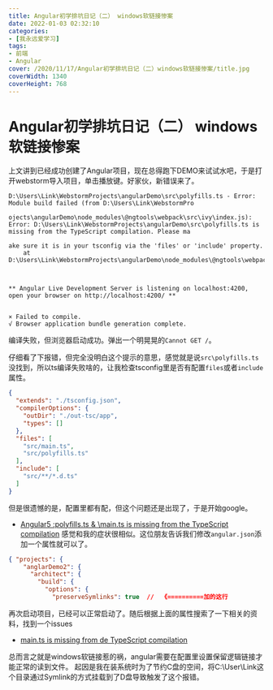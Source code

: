 ```yaml
---
title: Angular初学排坑日记（二） windows软链接惨案
date: 2022-01-03 02:32:10
categories:
- [我永远爱学习]
tags:
- 前端
- Angular
cover: /2020/11/17/Angular初学排坑日记（二）windows软链接惨案/title.jpg
coverWidth: 1340
coverHeight: 768
---
```


# Angular初学排坑日记（二） windows软链接惨案

上文讲到已经成功创建了Angular项目，现在总得跑下DEMO来试试水吧，于是打开webstorm导入项目，单击播放键。好家伙，新错误来了。
```shell
D:\Users\Link\WebstormProjects\angularDemo\src\polyfills.ts - Error: Module build failed (from D:\Users\Link\WebstormPro
                                                                                                                       ojects\angularDemo\node_modules\@ngtools\webpack\src\ivy\index.js):
Error: D:\Users\Link\WebstormProjects\angularDemo\src\polyfills.ts is missing from the TypeScript compilation. Please ma
                                                                                                                       ake sure it is in your tsconfig via the 'files' or 'include' property.
    at D:\Users\Link\WebstormProjects\angularDemo\node_modules\@ngtools\webpack\src\ivy\loader.js:60:26



** Angular Live Development Server is listening on localhost:4200, open your browser on http://localhost:4200/ **       


× Failed to compile.
√ Browser application bundle generation complete.
```
编译失败，但浏览器启动成功。弹出一个明晃晃的`Cannot GET /`。

仔细看了下报错，但完全没明白这个提示的意思，感觉就是说`src\polyfills.ts`没找到，所以ts编译失败啥的，让我检查tsconfig里是否有配置`files`或者`include`属性。
```json
{
  "extends": "./tsconfig.json",
  "compilerOptions": {
    "outDir": "./out-tsc/app",
    "types": []
  },
  "files": [
    "src/main.ts",
    "src/polyfills.ts"
  ],
  "include": [
    "src/**/*.d.ts"
  ]
}
```
但是很遗憾的是，配置里都有配，但这个问题还是出现了，于是开始google。
- [Angular5 :polyfills.ts & \main.ts is missing from the TypeScript compilation](https://stackoverflow.com/questions/49091956/angular5-polyfills-ts-main-ts-is-missing-from-the-typescript-compilation)
感觉和我的症状很相似。这位朋友告诉我们修改`angular.json`添加一个属性就可以了。
```json lines
{ "projects": {
    "anglarDemo2": {
      "architect": {
        "build": {
          "options": {
            "preserveSymlinks": true  //  《==========加的这行
```
再次启动项目，已经可以正常启动了。随后根据上面的属性搜索了一下相关的资料，找到一个issues
- [main.ts is missing from de TypeScript compilation](https://github.com/angular/angular-cli/issues/9909)

总而言之就是windows软链接惹的祸，angular需要在配置里设置保留逻辑链接才能正常的读到文件。
起因是我在装系统时为了节约C盘的空间，将C:\User\Link这个目录通过Symlink的方式挂载到了D盘导致触发了这个报错。